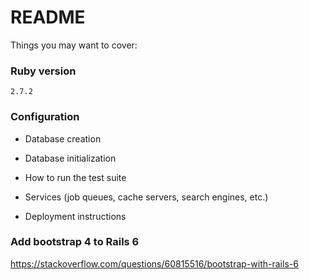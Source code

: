 # README

Things you may want to cover:

### Ruby version
	2.7.2

### Configuration



* Database creation

* Database initialization

* How to run the test suite

* Services (job queues, cache servers, search engines, etc.)

* Deployment instructions

### Add bootstrap 4 to Rails 6

https://stackoverflow.com/questions/60815516/bootstrap-with-rails-6
